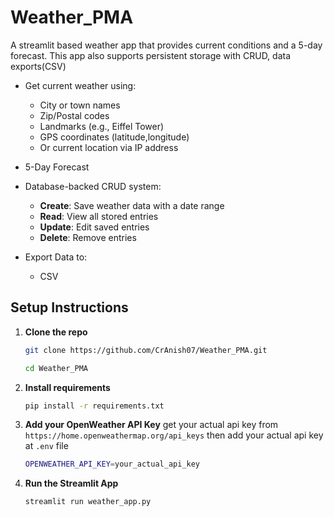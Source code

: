 # Weather_PMA
A streamlit based weather app that provides current conditions and a 5-day forecast. This app also supports persistent storage with CRUD, data exports(CSV)

- Get current weather using:
  - City or town names
  - Zip/Postal codes
  - Landmarks (e.g., Eiffel Tower)
  - GPS coordinates (latitude,longitude)
  - Or current location via IP address
    
- 5-Day Forecast

- Database-backed CRUD system:
  - **Create**: Save weather data with a date range
  - **Read**: View all stored entries
  - **Update**: Edit saved entries
  - **Delete**: Remove entries

- Export Data to:
  - CSV
    
## Setup Instructions

1. **Clone the repo**
    ```bash
    git clone https://github.com/CrAnish07/Weather_PMA.git
    ```
    ```bash
    cd Weather_PMA
    ```

2. **Install requirements**
      ```bash
      pip install -r requirements.txt
      ```

3. **Add your OpenWeather API Key**
      get your actual api key from `https://home.openweathermap.org/api_keys`
      then add your actual api key at `.env` file
   ```bash
   OPENWEATHER_API_KEY=your_actual_api_key
   ```

5. **Run the Streamlit App**
   ```bash
   streamlit run weather_app.py
   ```
